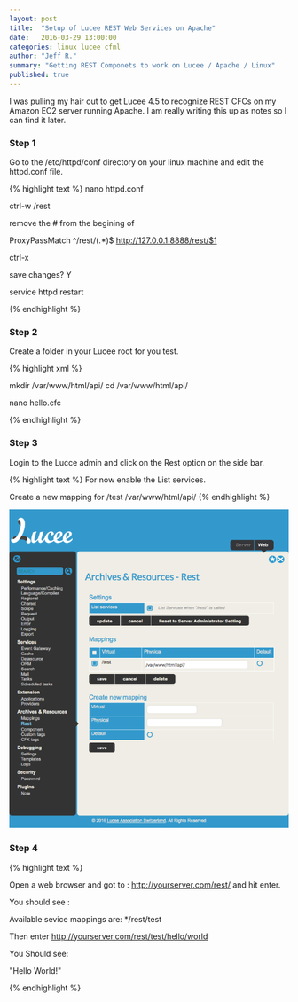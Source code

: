 ```yaml
---
layout: post
title:  "Setup of Lucee REST Web Services on Apache"
date:   2016-03-29 13:00:00
categories: linux lucee cfml
author: "Jeff R."
summary: "Getting REST Componets to work on Lucee / Apache / Linux"
published: true
---
```


I was pulling my hair out to get Lucee 4.5 to recognize REST CFCs on my Amazon EC2 server running Apache.  I am really writing this up as notes so I can find it later.

### Step 1

Go to the /etc/httpd/conf directory on your linux machine and edit the httpd.conf file.

{% highlight  text %}
nano httpd.conf

ctrl-w /rest

remove the # from the begining of  

ProxyPassMatch ^/rest/(.*)$ http://127.0.0.1:8888/rest/$1 

ctrl-x

save changes? Y

service httpd restart

{% endhighlight %}

### Step 2

Create a folder in your Lucee root for you test.

{% highlight  xml %}

mkdir /var/www/html/api/
cd /var/www/html/api/

nano hello.cfc

<cfcomponent rest="true" restpath="/hello"> 
    <cffunction name="myHello" access="remote" returnType="String" httpMethod="get" restPath="/world">
        <cfset res="Hello World!">
        <cfreturn res>
    </cffunction>
</cfcomponent>

{% endhighlight %}

### Step 3

Login to the Lucce admin and click on the Rest option on the side bar.

{% highlight  text %}
For now enable the List services.

Create a new mapping for /test /var/www/html/api/
{% endhighlight %}

<img src="/images/lucee-rest/rest-admin.png" style="" alt="Lucee Rest Admin Setting" />

### Step 4

{% highlight  text %}

Open a web browser and got to : http://yourserver.com/rest/ and hit enter.

You should see :

Available sevice mappings are:
*/rest/test

Then enter http://yourserver.com/rest/test/hello/world

You Should see:

"Hello World!"

{% endhighlight %}

